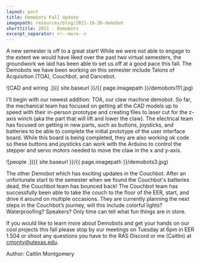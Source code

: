```yaml
---
layout: post
title: Demobots Fall Update
imagepath: resources/blog/2021-10-26-demobot
shorttitle: 2021 - Demobots
excerpt_separator: <!--more-->
---
```


A new semester is off to a great start! While we were not able to engage to the extent we would have liked over the past two virtual semesters, the groundwork we laid has been able to set us off at a good pace this fall. The Demobots we have been working on this semester include Talons of Acquisition (TOA), Couchbot, and Dancebot.<!--more-->

![CAD and wiring .]({{ site.baseurl }}/{{ page.imagepath }}/demobots111.jpg)

 I'll begin with our newest addition: TOA, our claw machine demobot. So far, the mechanical team has focused on getting all the CAD models up to speed with their in-person prototype and creating files to laser cut for the z-axis winch (aka the part that will lift and lower the claw). The electrical team has focused on getting in new parts, such as buttons, joysticks, and batteries to be able to complete the initial prototype of the user interface board. While this board is being completed, they are also working ok code so these buttons and joysticks can work with the Arduino to control the stepper and servo motors needed to move the claw in the x and y-axis. 

 ![people .]({{ site.baseurl }}/{{ page.imagepath }}/demobots3.jpg)

The other Demobot which has exciting updates in the Couchbot. After an unfortunate start to the semester when we found the Couchbot's batteries dead, the Couchbot team has bounced back! The Couchbot team has successfully been able to take the couch to the floor of the EER, start, and drive it around on multiple occasions. They are currently planning the next steps in the Couchbot’s journey, will this include colorful lights? Waterproofing? Speakers? Only time can tell what fun things are in store.

 If you would like to learn more about Demobots and get your hands on our cool projects this fall please stop by our meetings on Tuesday at 6pm in EER 1.504 or shoot any questions you have to the RAS Discord or me (Caitlin) at [cmonty@utexas.edu](mailto:cmonty@utexas.edu). 


Author: Caitlin Montgomery

 

